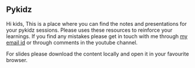 ## Pykidz
Hi kids,
This is a place where you can find the notes and presentations for your pykidz sessions. Please uses these resources to reinforce your learnings. If you find any mistakes please get in touch with me through [my email id](mailto:srininara@gmail.com) or through comments in the youtube channel.

For slides please download the content locally and open it in your favourite browser.
